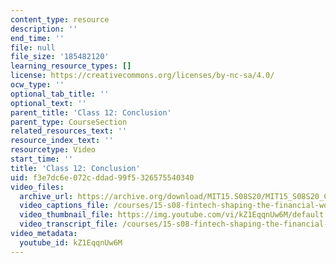 ```yaml
---
content_type: resource
description: ''
end_time: ''
file: null
file_size: '185482120'
learning_resource_types: []
license: https://creativecommons.org/licenses/by-nc-sa/4.0/
ocw_type: ''
optional_tab_title: ''
optional_text: ''
parent_title: 'Class 12: Conclusion'
parent_type: CourseSection
related_resources_text: ''
resource_index_text: ''
resourcetype: Video
start_time: ''
title: 'Class 12: Conclusion'
uid: f3e7dc6e-072c-ddad-99f5-326575540340
video_files:
  archive_url: https://archive.org/download/MIT15.S08S20/MIT15_S08S20_Class12_300k.mp4
  video_captions_file: /courses/15-s08-fintech-shaping-the-financial-world-spring-2020/d3c4e5d0eec2538d8c35336a46384fcf_kZ1EqqnUw6M.vtt
  video_thumbnail_file: https://img.youtube.com/vi/kZ1EqqnUw6M/default.jpg
  video_transcript_file: /courses/15-s08-fintech-shaping-the-financial-world-spring-2020/8f6881696575c35ca6768464272c1d5e_kZ1EqqnUw6M.pdf
video_metadata:
  youtube_id: kZ1EqqnUw6M
---
```

